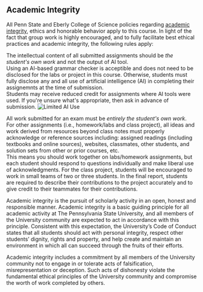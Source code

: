 ## Academic Integrity

All Penn State and Eberly College of Science policies regarding [academic integrity](http://senate.psu.edu/policies-and-rules-for-undergraduate-students/47-00-48-00-and-49-00-grades/#49-20), ethics and honorable behavior apply to this course.  In light of the fact that group work is highly encouraged, and to fully facilitate best ethical practices and academic integrity, the following rules apply:


The intellectual content of all submitted assignments should be _the student's own work_ and not the output of AI tool.  
Using an AI-based grammar checker is acceptible and does not need to be disclosed for the labs or project in this course.
Otherwise, students must fully disclose any and all use of artificial intelligence (AI) in completing their assignemnts at the time of submission.  
Students may receive reduced credit for assignments where AI tools were used.  If you're unsure what's appropriate, then ask in advance of submission.
![Limited AI Use](https://commonwealthteaching.psu.edu/wp-content/uploads/2024/05/Limited-AI-Use-290x300.png)


All work submitted for an exam must be _entirely the student's own work_.  
For other assignments (i.e., homework/labs and class project), all ideas and work derived from resources beyond class notes must properly acknowledge or reference sources including: assigned readings (including textbooks and online sources), websites, classmates, other students, and solution sets from other or prior courses, etc.  
This means you should work together on labs/homework assignments, but each student should respond to questions individually and make liberal use of acknowledgments.
For the class project, students will be encouraged to work in small teams of two or three students.  In the final report, students are required to describe their contributions to the project accurately and to give credit to their teammates for their contributions.  


Academic integrity is the pursuit of scholarly activity in an open, honest and responsible manner. Academic integrity is a basic guiding principle for all academic activity at The Pennsylvania State University, and all members of the University community are expected to act in accordance with this principle. Consistent with this expectation, the University’s Code of Conduct states that all students should act with personal integrity, respect other students’ dignity, rights and property, and help create and maintain an environment in which all can succeed through the fruits of their efforts.


Academic integrity includes a commitment by all members of the University community not to engage in or tolerate acts of falsification, misrepresentation or deception. Such acts of dishonesty violate the fundamental ethical principles of the University community and compromise the worth of work completed by others.
